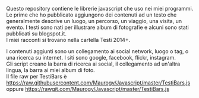 Questo repository contiene le librerie javascript che uso nei miei programmi.  
Le prime che ho pubblicato aggiungono dei contenuti ad un testo che generalmente descrive un luogo, un percorso, un viaggio, una visita, un evento. I testi sono nati per illustrare album di fotografie e alcuni sono stati pubblicati su blogspot.it.  
I miei racconti si trovano nella cartella Testi 2014+.  

I contenuti aggiunti sono un collegamento ai social network, luogo o tag, o una ricerca su internet. I siti sono google, facebook, flickr, instagram.     
Gli script creano la barra di ricerca ai social, il collegamento ad un'altra lingua, la barra ai miei album di foto.  
Il file raw per TestiBars è https://raw.githubusercontent.com/Maurogv/Javascript/master/TestiBars.js oppure https://rawgit.com/Maurogv/Javascript/master/TestiBars.js
